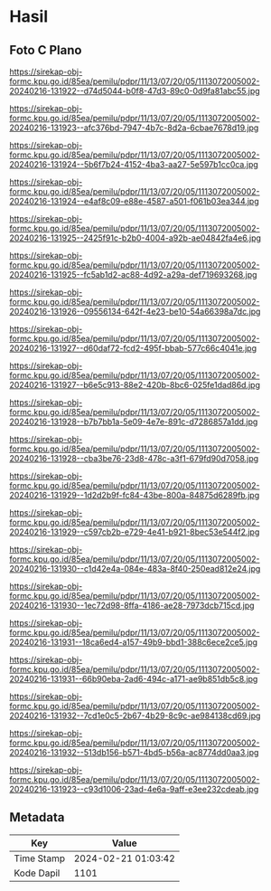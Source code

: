 # Hasil

## Foto C Plano

https://sirekap-obj-formc.kpu.go.id/85ea/pemilu/pdpr/11/13/07/20/05/1113072005002-20240216-131922--d74d5044-b0f8-47d3-89c0-0d9fa81abc55.jpg

https://sirekap-obj-formc.kpu.go.id/85ea/pemilu/pdpr/11/13/07/20/05/1113072005002-20240216-131923--afc376bd-7947-4b7c-8d2a-6cbae7678d19.jpg

https://sirekap-obj-formc.kpu.go.id/85ea/pemilu/pdpr/11/13/07/20/05/1113072005002-20240216-131924--5b6f7b24-4152-4ba3-aa27-5e597b1cc0ca.jpg

https://sirekap-obj-formc.kpu.go.id/85ea/pemilu/pdpr/11/13/07/20/05/1113072005002-20240216-131924--e4af8c09-e88e-4587-a501-f061b03ea344.jpg

https://sirekap-obj-formc.kpu.go.id/85ea/pemilu/pdpr/11/13/07/20/05/1113072005002-20240216-131925--2425f91c-b2b0-4004-a92b-ae04842fa4e6.jpg

https://sirekap-obj-formc.kpu.go.id/85ea/pemilu/pdpr/11/13/07/20/05/1113072005002-20240216-131925--fc5ab1d2-ac88-4d92-a29a-def719693268.jpg

https://sirekap-obj-formc.kpu.go.id/85ea/pemilu/pdpr/11/13/07/20/05/1113072005002-20240216-131926--09556134-642f-4e23-be10-54a66398a7dc.jpg

https://sirekap-obj-formc.kpu.go.id/85ea/pemilu/pdpr/11/13/07/20/05/1113072005002-20240216-131927--d60daf72-fcd2-495f-bbab-577c66c4041e.jpg

https://sirekap-obj-formc.kpu.go.id/85ea/pemilu/pdpr/11/13/07/20/05/1113072005002-20240216-131927--b6e5c913-88e2-420b-8bc6-025fe1dad86d.jpg

https://sirekap-obj-formc.kpu.go.id/85ea/pemilu/pdpr/11/13/07/20/05/1113072005002-20240216-131928--b7b7bb1a-5e09-4e7e-891c-d7286857a1dd.jpg

https://sirekap-obj-formc.kpu.go.id/85ea/pemilu/pdpr/11/13/07/20/05/1113072005002-20240216-131928--cba3be76-23d8-478c-a3f1-679fd90d7058.jpg

https://sirekap-obj-formc.kpu.go.id/85ea/pemilu/pdpr/11/13/07/20/05/1113072005002-20240216-131929--1d2d2b9f-fc84-43be-800a-84875d6289fb.jpg

https://sirekap-obj-formc.kpu.go.id/85ea/pemilu/pdpr/11/13/07/20/05/1113072005002-20240216-131929--c597cb2b-e729-4e41-b921-8bec53e544f2.jpg

https://sirekap-obj-formc.kpu.go.id/85ea/pemilu/pdpr/11/13/07/20/05/1113072005002-20240216-131930--c1d42e4a-084e-483a-8f40-250ead812e24.jpg

https://sirekap-obj-formc.kpu.go.id/85ea/pemilu/pdpr/11/13/07/20/05/1113072005002-20240216-131930--1ec72d98-8ffa-4186-ae28-7973dcb715cd.jpg

https://sirekap-obj-formc.kpu.go.id/85ea/pemilu/pdpr/11/13/07/20/05/1113072005002-20240216-131931--18ca6ed4-a157-49b9-bbd1-388c6ece2ce5.jpg

https://sirekap-obj-formc.kpu.go.id/85ea/pemilu/pdpr/11/13/07/20/05/1113072005002-20240216-131931--66b90eba-2ad6-494c-a171-ae9b851db5c8.jpg

https://sirekap-obj-formc.kpu.go.id/85ea/pemilu/pdpr/11/13/07/20/05/1113072005002-20240216-131932--7cd1e0c5-2b67-4b29-8c9c-ae984138cd69.jpg

https://sirekap-obj-formc.kpu.go.id/85ea/pemilu/pdpr/11/13/07/20/05/1113072005002-20240216-131932--513db156-b571-4bd5-b56a-ac8774dd0aa3.jpg

https://sirekap-obj-formc.kpu.go.id/85ea/pemilu/pdpr/11/13/07/20/05/1113072005002-20240216-131923--c93d1006-23ad-4e6a-9aff-e3ee232cdeab.jpg


## Metadata

| Key        | Value               |
| ---------- | ------------------- |
| Time Stamp | 2024-02-21 01:03:42 |
| Kode Dapil | 1101                |



